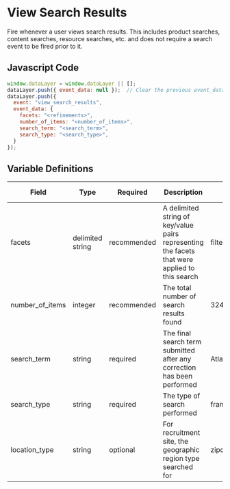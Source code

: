 # View Search Results

Fire whenever a user views search results. This includes product searches, content searches, resource searches, etc. and does not require a search event to be fired prior to it.

## Javascript Code

```js
window.dataLayer = window.dataLayer || [];
dataLayer.push({ event_data: null });  // Clear the previous event_data object.
dataLayer.push({
  event: "view_search_results",
  event_data: {
    facets: "<refinements>",
    number_of_items: "<number_of_items>",
    search_term: "<search_term>",
    search_type: "<search_type>",
  }
});
```

## Variable Definitions

|Field|Type|Required|Description|Example|Pattern|Min Length|Max Length|Minimum|Maximum|Multiple Of|
| --- | --- | --- | --- | --- | --- | --- | --- | --- | --- | --- |
|facets|delimited string|recommended|A delimited string of key/value pairs representing the facets that were applied to this search|filter:value\~filter2:value2\~filter3:value3|
|number_of_items|integer|recommended|The total number of search results found|324|
|search_term|string|required|The final search term submitted after any correction has been performed|Atlanta|
|search_type|string|required|The type of search performed|franchise,job,global|
|location_type|string|optional|For recruitment site, the geographic region type searched for|zipcode, city, state, etc.|
